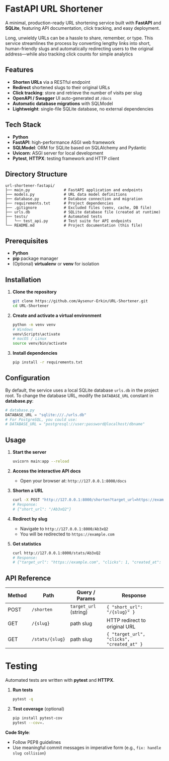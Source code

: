 # FastAPI URL Shortener

A minimal, production-ready URL shortening service built with **FastAPI** and **SQLite**, featuring API documentation, click tracking, and easy deployment.

Long, unwieldy URLs can be a hassle to share, remember, or type. This service streamlines the process by converting lengthy links into short, human-friendly slugs and automatically redirecting users to the original address—while also tracking click counts for simple analytics

## Features

* **Shorten URLs** via a RESTful endpoint
* **Redirect** shortened slugs to their original URLs
* **Click tracking**: store and retrieve the number of visits per slug
* **OpenAPI / Swagger** UI auto-generated at `/docs`
* **Automatic database migrations** with SQLModel
* **Lightweight**: single-file SQLite database, no external dependencies

## Tech Stack

* **Python**
* **FastAPI**: high-performance ASGI web framework
* **SQLModel**: ORM for SQLite based on SQLAlchemy and Pydantic
* **Uvicorn**: ASGI server for local development
* **Pytest**, **HTTPX**: testing framework and HTTP client

## Directory Structure

```
url-shortener-fastapi/
├── main.py               # FastAPI application and endpoints
├── models.py             # URL data model definitions
├── database.py           # Database connection and migration
├── requirements.txt      # Project dependencies
├── .gitignore            # Excluded files (venv, cache, DB file)
├── urls.db               # SQLite database file (created at runtime)
├── tests/                # Automated tests
│   └── test_api.py       # Test suite for API endpoints
└── README.md             # Project documentation (this file)
```

## Prerequisites

* **Python**
* **pip** package manager
* (Optional) **virtualenv** or **venv** for isolation

## Installation

1. **Clone the repository**

   ```bash
   git clone https://github.com/Aysenur-Erkin/URL-Shortener.git
   cd URL-Shortener
   ```
2. **Create and activate a virtual environment**

   ```bash
   python -m venv venv
   # Windows
   venv\Scripts\activate
   # macOS / Linux
   source venv/bin/activate
   ```
3. **Install dependencies**

   ```bash
   pip install -r requirements.txt
   ```

## Configuration

By default, the service uses a local SQLite database `urls.db` in the project root. To change the database URL, modify the `DATABASE_URL` constant in **database.py**:

```python
# database.py
DATABASE_URL = "sqlite:///./urls.db"
# For PostgreSQL, you could use:
# DATABASE_URL = "postgresql://user:password@localhost/dbname"
```

## Usage

1. **Start the server**

   ```bash
   uvicorn main:app --reload
   ```
2. **Access the interactive API docs**

   * Open your browser at: `http://127.0.0.1:8000/docs`
3. **Shorten a URL**

   ```bash
   curl -X POST "http://127.0.0.1:8000/shorten?target_url=https://example.com"
   # Response:
   # {"short_url": "/Ab3xQ2"}
   ```
4. **Redirect by slug**

   * Navigate to `http://127.0.0.1:8000/Ab3xQ2`
   * You will be redirected to `https://example.com`
5. **Get statistics**

   ```bash
   curl http://127.0.0.1:8000/stats/Ab3xQ2
   # Response:
   # {"target_url": "https://example.com", "clicks": 1, "created_at": "2025-07-31T17:45:00.123456"}
   ```

## API Reference

| Method | Path            | Query / Params        | Response                                   |
| ------ | --------------- | --------------------- | ------------------------------------------ |
| POST   | `/shorten`      | `target_url` (string) | `{ "short_url": "/{slug}" }`               |
| GET    | `/{slug}`       | path slug             | HTTP redirect to original URL              |
| GET    | `/stats/{slug}` | path slug             | `{ "target_url", "clicks", "created_at" }` |

# Testing

Automated tests are written with **pytest** and **HTTPX**.

1. **Run tests**

   ```bash
   pytest -q
   ```
2. **Test coverage** (optional)

   ```bash
   pip install pytest-cov
   pytest --cov=.
   ```

**Code Style**:

* Follow PEP8 guidelines
* Use meaningful commit messages in imperative form (e.g., `fix: handle slug collision`)

